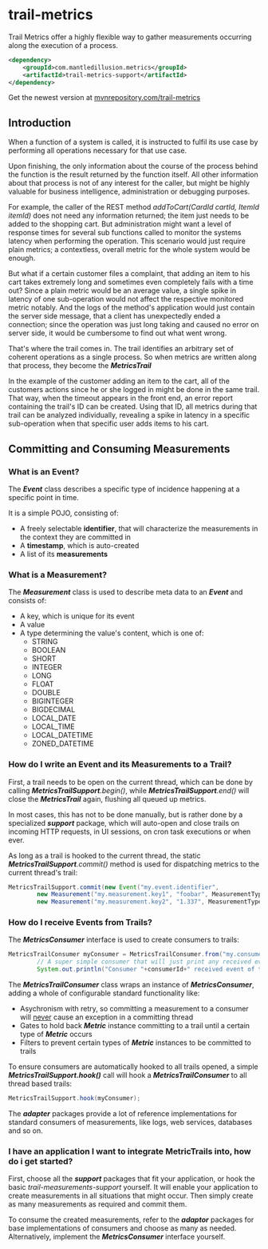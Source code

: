 # trail-metrics

Trail Metrics offer a highly flexible way to gather measurements occurring along the execution of a process.

```xml
<dependency>
    <groupId>com.mantledillusion.metrics</groupId>
    <artifactId>trail-metrics-support</artifactId>
</dependency>
```

Get the newest version at  [mvnrepository.com/trail-metrics](https://mvnrepository.com/artifact/com.mantledillusion.metrics/trail-metrics-support)

## Introduction

When a function of a system is called, it is instructed to fulfil its use case by performing all operations necessary for that use case. 

Upon finishing, the only information about the course of the process behind the function is the result returned by the function itself. All other information about that process is not of any interest for the caller, but might be highly valuable for business intelligence, administration or debugging purposes.

For example, the caller of the REST method _addToCart(CardId cartId, ItemId itemId)_ does not need any information returned; the item just needs to be added to the shopping cart. But administration might want a level of response times for several sub functions called to monitor the systems latency when performing the operation. This scenario would just require plain metrics; a contextless, overall metric for the whole system would be enough.

But what if a certain customer files a complaint, that adding an item to his cart takes extremely long and sometimes even completely fails with a time out? Since a plain metric would be an average value, a single spike in latency of one sub-operation would not affect the respective monitored metric notably. And the logs of the method's application would just contain the server side message, that a client has unexpectedly ended a connection; since the operation was just long taking and caused no error on server side, it would be cumbersome to find out what went wrong.

That's where the trail comes in. The trail identifies an arbitrary set of coherent operations as a single process. So when metrics are written along that process, they become the **_MetricsTrail_**

In the example of the customer adding an item to the cart, all of the customers actions since he or she logged in might be done in the same trail. That way, when the timeout appears in the front end, an error report containing the trail's ID can be created. Using that ID, all metrics during that trail can be analyzed individually, revealing a spike in latency in a specific sub-operation when that specific user adds items to his cart.

## Committing and Consuming Measurements

### What is an Event?

The **_Event_** class describes a specific type of incidence happening at a specific point in time.

It is a simple POJO, consisting of:
- A freely selectable **identifier**, that will characterize the measurements in the context they are committed in
- A **timestamp**, which is auto-created
- A list of its **measurements**

### What is a Measurement?

The **_Measurement_** class is used to describe meta data to an **_Event_** and consists of:
- A key, which is unique for its event
- A value
- A type determining the value's content, which is one of:
  - STRING
  - BOOLEAN
  - SHORT
  - INTEGER
  - LONG
  - FLOAT
  - DOUBLE
  - BIGINTEGER
  - BIGDECIMAL
  - LOCAL_DATE
  - LOCAL_TIME
  - LOCAL_DATETIME
  - ZONED_DATETIME

### How do I write an Event and its Measurements to a Trail?

First, a trail needs to be open on the current thread, which can be done by calling  _**MetricsTrailSupport**.begin()_, while _**MetricsTrailSupport**.end()_ will close the **_MetricsTrail_** again, flushing all queued up metrics.

In most cases, this has not to be done manually, but is rather done by a specialized **_support_** package, which will auto-open and close trails on incoming HTTP requests, in UI sessions, on cron task executions or when ever.

As long as a trail is hooked to the current thread, the static _**MetricsTrailSupport**.commit()_ method is used for dispatching metrics to the current thread's trail:

```java
MetricsTrailSupport.commit(new Event("my.event.identifier",
        new Measurement("my.measurement.key1", "foobar", MeasurementType.STRING),
        new Measurement("my.measurement.key2", "1.337", MeasurementType.FLOAT)));
```

### How do I receive Events from Trails?

The **_MetricsConsumer_** interface is used to create consumers to trails:

```java
MetricsTrailConsumer myConsumer = MetricsTrailConsumer.from("my.consumer", (consumerId, correlationId, event) ->
        // A super simple consumer that will just print any received event to console
        System.out.println("Consumer "+consumerId+" received event of trail "+correlationId+": "+event.toString()));
```

The **_MetricsTrailConsumer_** class wraps an instance of **_MetricsConsumer_**, adding a whole of configurable standard functionality like:
- Asychronism with retry, so committing a measurement to a consumer will <u>never</u> cause an exception in a committing thread
- Gates to hold back **_Metric_** instance committing to a trail until a certain type of **_Metric_** occurs
- Filters to prevent certain types of **_Metric_** instances to be committed to trails

To ensure consumers are automatically hooked to all trails opened, a simple _**MetricsTrailSupport.hook()**_ call will hook a **_MetricsTrailConsumer_** to all thread based trails:

```java
MetricsTrailSupport.hook(myConsumer);
```

The **_adapter_** packages provide a lot of reference implementations for standard consumers of measurements, like logs, web services, databases and so on.

### I have an application I want to integrate MetricTrails into, how do i get started?

First, choose all the **_support_** packages that fit your application, or hook the basic _trail-measurements-support_ yourself. It will enable your application to create measurements in all situations that might occur. Then simply create as many measurements as required and commit them.

To consume the created measurements, refer to the **_adaptor_** packages for base implementations of consumers and choose as many as needed. Alternatively, implement the **_MetricsConsumer_** interface yourself.
